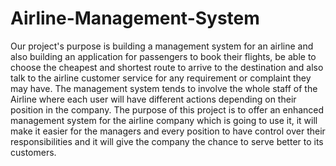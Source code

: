 # Airline-Management-System
Our project's purpose is building a management system for an airline and also building an application for passengers to book their flights, be able to choose the cheapest and shortest route to arrive to the destination and also talk to the airline customer service for any requirement or complaint they may have. The management system tends to involve the whole staff of the Airline where each user will have different actions depending on their position in the company. 
The purpose of this project is to offer an enhanced management system for the airline company which is going to use it, it will make it easier for the managers and every position to have control over their responsibilities and it will give the company the chance to serve better to its customers. 
